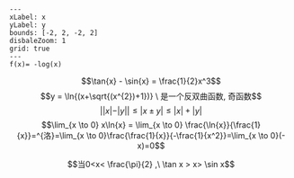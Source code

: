 ```functionplot
---
xLabel: x
yLabel: y
bounds: [-2, 2, -2, 2]
disbaleZoom: 1
grid: true
---
f(x)= -log(x)
```
 
 $$\tan{x} - \sin{x} = \frac{1}{2}x^3$$
$$y = \ln{(x+\sqrt{(x^{2})+1})} \ 是一个反双曲函数, 奇函数$$
$$
| |x| - |y| | \leq |x \pm y| \leq |x| + |y|
$$
$$\lim_{x \to 0} x\ln{x} = \lim_{x \to 0} \frac{\ln{x}}{\frac{1}{x}}=^{洛}=\lim_{x \to 0}\frac{\frac{1}{x}}{-\frac{1}{x^2}}=\lim_{x \to 0}(-x)=0$$

$$当0<x< \frac{\pi}{2} ,\ \tan x > x> \sin x$$
